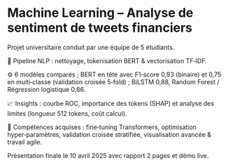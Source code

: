 # Machine Learning – Analyse de sentiment de tweets financiers

Projet universitaire conduit par une équipe de 5 étudiants.

🔎 Pipeline NLP : nettoyage, tokenisation BERT & vectorisation TF‑IDF.

⚙️ 6 modèles comparés ; BERT en tête avec F1‑score 0,93 (binaire) et 0,75 en multi‑classe (validation croisée 5‑fold) ; BiLSTM 0,88, Random Forest / Régression logistique 0,86. ​

📈 Insights : courbe ROC, importance des tokens (SHAP) et analyse des limites (longueur 512 tokens, coût calcul). ​

🚀 Compétences acquises : fine‑tuning Transformers, optimisation hyper‑paramètres, validation croisée stratifiée, visualisation avancée & travail agile.

Présentation finale le 10 avril 2025 avec rapport 2 pages et démo live. 
